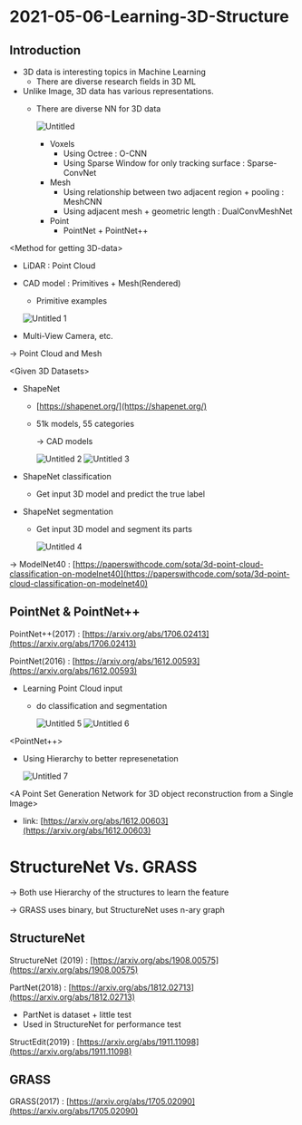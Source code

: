 # 2021-05-06-Learning-3D-Structure

## Introduction

<backgrounds>

- 3D data is interesting topics in Machine Learning
    - There are diverse research fields in 3D ML
- Unlike Image, 3D data has various representations.
    - There are diverse NN for 3D data

        
        ![Untitled](https://user-images.githubusercontent.com/65122489/116973546-adefb700-acf7-11eb-8bb4-ac56c04f2bd3.png)

        - Voxels
            - Using Octree : O-CNN
            - Using Sparse Window for only tracking surface : Sparse-ConvNet
        - Mesh
            - Using relationship between two adjacent region + pooling : MeshCNN
            - Using  adjacent mesh + geometric length : DualConvMeshNet
        - Point
            - PointNet + PointNet++

<Method for getting 3D-data>

- LiDAR : Point Cloud
- CAD model : Primitives + Mesh(Rendered)
    - Primitive examples

    ![Untitled 1](https://user-images.githubusercontent.com/65122489/116973492-9dd7d780-acf7-11eb-801b-68321f8b00bb.png)

- Multi-View Camera, etc.

→ Point Cloud and Mesh

<Given 3D Datasets>

- ShapeNet
    - [https://shapenet.org/](https://shapenet.org/)
    - 51k models, 55 categories

        → CAD models

        ![Untitled 2](https://user-images.githubusercontent.com/65122489/116973496-9fa19b00-acf7-11eb-9929-ef70c6bf82f7.png)
        ![Untitled 3](https://user-images.githubusercontent.com/65122489/116973505-a203f500-acf7-11eb-8989-85b1865e6f35.png)

- ShapeNet classification
    - Get input 3D model and predict the true label
- ShapeNet segmentation
    - Get input 3D model and segment its parts

        ![Untitled 4](https://user-images.githubusercontent.com/65122489/116973508-a29c8b80-acf7-11eb-8294-f051dcc71fae.png)

→ ModelNet40 : [https://paperswithcode.com/sota/3d-point-cloud-classification-on-modelnet40](https://paperswithcode.com/sota/3d-point-cloud-classification-on-modelnet40)

## PointNet & PointNet++

PointNet++(2017) : [https://arxiv.org/abs/1706.02413](https://arxiv.org/abs/1706.02413)

PointNet(2016) : [https://arxiv.org/abs/1612.00593](https://arxiv.org/abs/1612.00593)

<PointNet>

- Learning Point Cloud input
    - do classification and segmentation

        
        ![Untitled 5](https://user-images.githubusercontent.com/65122489/116973518-a6301280-acf7-11eb-90c2-3da6cf329383.png)
        ![Untitled 6](https://user-images.githubusercontent.com/65122489/116973523-a7f9d600-acf7-11eb-9e0e-736a324e62c0.png)

<PointNet++>

- Using Hierarchy to better represenetation

    ![Untitled 7](https://user-images.githubusercontent.com/65122489/116973530-a9c39980-acf7-11eb-8ee2-b46578282889.png)

<A Point Set Generation Network for 3D object reconstruction from a Single Image>

- link: [https://arxiv.org/abs/1612.00603](https://arxiv.org/abs/1612.00603)

# StructureNet Vs. GRASS

→ Both use Hierarchy of the structures to learn the feature

→ GRASS uses binary, but StructureNet uses n-ary graph

## StructureNet

StructureNet (2019) : [https://arxiv.org/abs/1908.00575](https://arxiv.org/abs/1908.00575)

PartNet(2018) : [https://arxiv.org/abs/1812.02713](https://arxiv.org/abs/1812.02713) 

- PartNet is dataset + little test
- Used in StructureNet for performance test

StructEdit(2019) : [https://arxiv.org/abs/1911.11098](https://arxiv.org/abs/1911.11098)

## GRASS

GRASS(2017) : [https://arxiv.org/abs/1705.02090](https://arxiv.org/abs/1705.02090)
